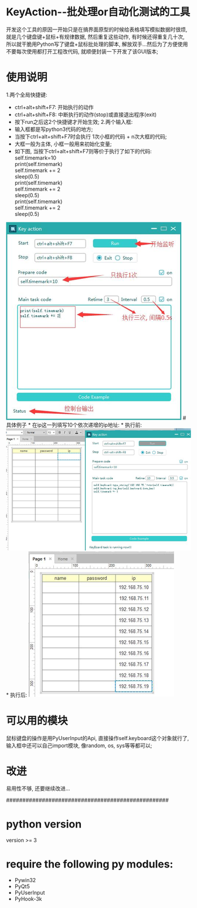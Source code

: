 # KeyAction--批处理or自动化测试的工具
开发这个工具的原因一开始只是在搞界面原型的时候给表格填写模拟数据时很烦, 就是几个键盘键+鼠标+有规律数据, 然后重复这些动作,
有时候还得重复几十次, 所以就干脆用Python写了键盘+鼠标批处理的脚本, 解放双手...然后为了方便使用不要每次使用都打开工程改代码,
就顺便封装一下开发了该GUI版本;

# 使用说明
1.两个全局快捷键:
* ctrl+alt+shift+F7: 开始执行的动作
* ctrl+alt+shift+F8: 中断执行的动作(stop)或直接退出程序(exit)
* 按下run之后这2个快捷键才开始生效;
2.两个输入框:
* 输入框都是写python3代码的地方;
* 当按下ctrl+alt+shift+F7时会执行 1次小框的代码 + n次大框的代码;
* 大框一般为主体, 小框一般用来初始化变量;
* 如下图, 当按下ctrl+alt+shift+F7则等价于执行了如下的代码:
self.timemark=10<br>
print(self.timemark)<br>
self.timemark += 2<br>
sleep(0.5)<br>
print(self.timemark)<br>
self.timemark += 2<br>
sleep(0.5)<br>
print(self.timemark)<br>
self.timemark += 2<br>
sleep(0.5)<br>
<img src="https://github.com/shuoGG1239/keyaction/blob/master/readme_img/example1.jpg" alt="example">
# 具体例子
* 在ip这一列填写10个依次递增的ip地址:
* 执行前:
<img src="https://github.com/shuoGG1239/keyaction/blob/master/readme_img/example_axure1.jpg" alt="example">
* 执行后:
<img src="https://github.com/shuoGG1239/keyaction/blob/master/readme_img/example_axure2.jpg" alt="example">

# 可以用的模块
鼠标键盘的操作是用PyUserInput的Api, 直接操作self.keyboard这个对象就行了, <br>
输入框中还可以自己import模块, 像random, os, sys等等都可以;<br>

# 改进
易用性不够, 还要继续改进...

##################################################

# python version
version >= 3

# require the following py modules:
* Pywin32
* PyQt5
* PyUserInput
* PyHook-3k
